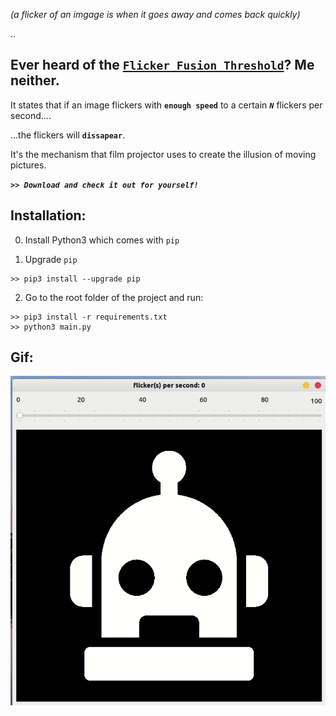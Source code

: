 *(a flicker of an imgage is when it goes away and comes back quickly)*

..
## Ever heard of the [``Flicker Fusion Threshold``][wiki]? Me neither.

It states that if an image flickers with **``enough speed``** to a certain ***``N``*** flickers per second....
 
...the flickers will **``dissapear``**.

It's the mechanism that film projector uses to create the illusion of moving pictures.

***``>> Download and check it out for yourself!``***

## Installation:

0. Install Python3 which comes with ``pip``

1. Upgrade ``pip``

```
>> pip3 install --upgrade pip
```
2. Go to the root folder of the project and run:

```
>> pip3 install -r requirements.txt
>> python3 main.py
```

[wiki]: https://en.wikipedia.org/wiki/Flicker_fusion_threshold

##  Gif:

![gif](imgs/review.gif)

